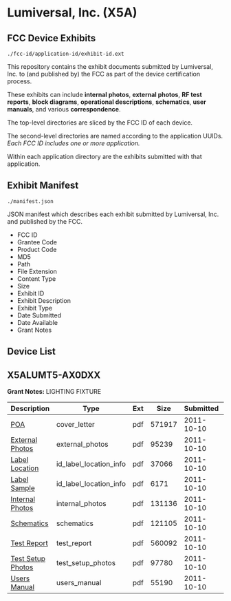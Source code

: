 # Lumiversal, Inc. (X5A)
## FCC Device Exhibits

```
./fcc-id/application-id/exhibit-id.ext
```

This repository contains the exhibit documents submitted by Lumiversal, Inc. to (and published by) the FCC as part of the device certification process.

These exhibits can include **internal photos**, **external photos**, **RF test reports**, **block diagrams**, **operational descriptions**, **schematics**, **user manuals**, and various **correspondence**.

The top-level directories are sliced by the FCC ID of each device.

The second-level directories are named according to the application UUIDs. *Each FCC ID includes one or more application.*

Within each application directory are the exhibits submitted with that application. 

## Exhibit Manifest

```
./manifest.json
```

JSON manifest which describes each exhibit submitted by Lumiversal, Inc. and published by the FCC.

- FCC ID
- Grantee Code
- Product Code
- MD5
- Path
- File Extension
- Content Type
- Size
- Exhibit ID
- Exhibit Description
- Exhibit Type
- Date Submitted
- Date Available
- Grant Notes

## Device List
## X5ALUMT5-AX0DXX
**Grant Notes:** LIGHTING FIXTURE

| Description | Type | Ext | Size | Submitted | Available |
| ----------- | ---- | --- | ---- | --------- | --------- |
| [POA](X5ALUMT5-AX0DXX/2fd92ba6f63871e9aeaa6ee8e59dd949/1557771.pdf) | cover_letter | pdf | 571917 | 2011-10-10 | 2011-10-10 |
| [External Photos](X5ALUMT5-AX0DXX/2fd92ba6f63871e9aeaa6ee8e59dd949/1557767.pdf) | external_photos | pdf | 95239 | 2011-10-10 | 2011-10-10 |
| [Label Location](X5ALUMT5-AX0DXX/2fd92ba6f63871e9aeaa6ee8e59dd949/1557768.pdf) | id_label_location_info | pdf | 37066 | 2011-10-10 | 2011-10-10 |
| [Label Sample](X5ALUMT5-AX0DXX/2fd92ba6f63871e9aeaa6ee8e59dd949/1557769.pdf) | id_label_location_info | pdf | 6171 | 2011-10-10 | 2011-10-10 |
| [Internal Photos](X5ALUMT5-AX0DXX/2fd92ba6f63871e9aeaa6ee8e59dd949/1557770.pdf) | internal_photos | pdf | 131136 | 2011-10-10 | 2011-10-10 |
| [Schematics](X5ALUMT5-AX0DXX/2fd92ba6f63871e9aeaa6ee8e59dd949/1557772.pdf) | schematics | pdf | 121105 | 2011-10-10 | 2011-10-10 |
| [Test Report](X5ALUMT5-AX0DXX/2fd92ba6f63871e9aeaa6ee8e59dd949/1557773.pdf) | test_report | pdf | 560092 | 2011-10-10 | 2011-10-10 |
| [Test Setup Photos](X5ALUMT5-AX0DXX/2fd92ba6f63871e9aeaa6ee8e59dd949/1557774.pdf) | test_setup_photos | pdf | 97780 | 2011-10-10 | 2011-10-10 |
| [Users Manual](X5ALUMT5-AX0DXX/2fd92ba6f63871e9aeaa6ee8e59dd949/1557775.pdf) | users_manual | pdf | 55190 | 2011-10-10 | 2011-10-10 |
